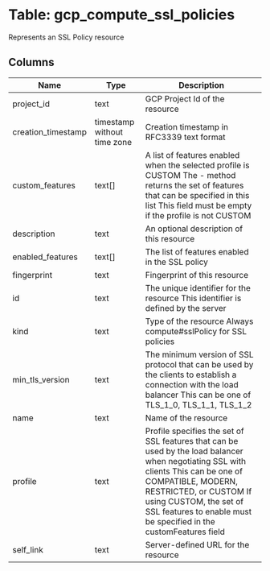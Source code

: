
# Table: gcp_compute_ssl_policies
Represents an SSL Policy resource
## Columns
| Name        | Type           | Description  |
| ------------- | ------------- | -----  |
|project_id|text|GCP Project Id of the resource|
|creation_timestamp|timestamp without time zone|Creation timestamp in RFC3339 text format|
|custom_features|text[]|A list of features enabled when the selected profile is CUSTOM The - method returns the set of features that can be specified in this list This field must be empty if the profile is not CUSTOM|
|description|text|An optional description of this resource|
|enabled_features|text[]|The list of features enabled in the SSL policy|
|fingerprint|text|Fingerprint of this resource|
|id|text|The unique identifier for the resource This identifier is defined by the server|
|kind|text|Type of the resource Always compute#sslPolicy for SSL policies|
|min_tls_version|text|The minimum version of SSL protocol that can be used by the clients to establish a connection with the load balancer This can be one of TLS_1_0, TLS_1_1, TLS_1_2|
|name|text|Name of the resource|
|profile|text|Profile specifies the set of SSL features that can be used by the load balancer when negotiating SSL with clients This can be one of COMPATIBLE, MODERN, RESTRICTED, or CUSTOM If using CUSTOM, the set of SSL features to enable must be specified in the customFeatures field|
|self_link|text|Server-defined URL for the resource|
